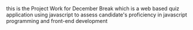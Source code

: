 this is the Project Work for December Break which is a web based quiz application using javascript to assess candidate's proficiency in javascript programming and front-end development